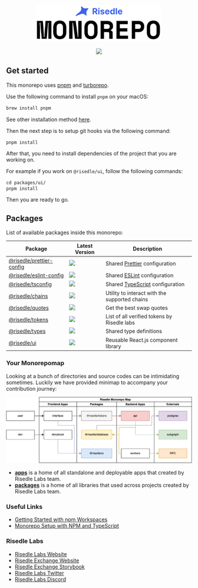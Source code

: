 <p align="center">
  <img width="340" alt="Risedle Labs Monorepo logo" src="./risedle-monorepo.png">
</p>

<p align="center">
  <a aria-label="Risedle Website" href="https://risedle.com">
    <img src="https://badgen.net/badge/icon/Made%20By%20Risedle%20Labs?label&color=black&labelColor=black">
  </a>
</p>

## Get started

This monorepo uses [pnpm](https://pnpm.io/) and
[turborepo](https://turborepo.org/).

Use the following command to install `pnpm` on your macOS:

```sh
brew install pnpm
```

See other installation method [here](https://pnpm.io/installation).

Then the next step is to setup git hooks via the following command:

```sh
pnpm install
```

After that, you need to install dependencies of the project that you are
working on.

For example if you work on `@risedle/ui`, follow the following commands:

```
cd packages/ui/
pnpm install
```

Then you are ready to go.

## Packages

List of available packages inside this monorepo:

| Package                                                | Latest Version                                                                                                                                                    | Description                                                       |
| ------------------------------------------------------ | ----------------------------------------------------------------------------------------------------------------------------------------------------------------- | ----------------------------------------------------------------- |
| [@risedle/prettier-config](./packages/prettier-config) | <a href="https://www.npmjs.com/package/@risedle/prettier-config"> <img src="https://badgen.net/npm/v/@risedle/prettier-config?color=black&labelColor=black"> </a> | Shared [Prettier](https://prettier.io) configuration              |
| [@risedle/eslint-config](./packages/eslint-config)     | <a href="https://www.npmjs.com/package/@risedle/eslint-config"> <img src="https://badgen.net/npm/v/@risedle/eslint-config?color=black&labelColor=black"> </a>     | Shared [ESLint](https://eslint.org) configuration                 |
| [@risedle/tsconfig](./packages/tsconfig)               | <a href="https://www.npmjs.com/package/@risedle/tsconfig"> <img src="https://badgen.net/npm/v/@risedle/tsconfig?color=black&labelColor=black"> </a>               | Shared [TypeScript](https://www.typescriptlang.org) configuration |
| [@risedle/chains](./packages/chains)                   | <a href="https://www.npmjs.com/package/@risedle/chains"> <img src="https://badgen.net/npm/v/@risedle/chains?color=black&labelColor=black"> </a>                   | Utility to interact with the supported chains                     |
| [@risedle/quotes](./packages/quotes)                   | <a href="https://www.npmjs.com/package/@risedle/quotes"> <img src="https://badgen.net/npm/v/@risedle/quotes?color=black&labelColor=black"> </a>                   | Get the best swap quotes                                          |
| [@risedle/tokens](./packages/tokens)                   | <a href="https://www.npmjs.com/package/@risedle/tokens"> <img src="https://badgen.net/npm/v/@risedle/tokens?color=black&labelColor=black"> </a>                   | List of all verified tokens by Risedle labs                       |
| [@risedle/types](./packages/types)                     | <a href="https://www.npmjs.com/package/@risedle/types"> <img src="https://badgen.net/npm/v/@risedle/types?color=black&labelColor=black"> </a>                     | Shared type definitions                                           |
| [@risedle/ui](./packages/ui)                           | <a href="https://www.npmjs.com/package/@risedle/ui"> <img src="https://badgen.net/npm/v/@risedle/ui?color=black&labelColor=black"> </a>                           | Reusable React.js component library                               |

### Your Monorepomap

Looking at a bunch of directories and source codes can be intimidating
sometimes. Luckily we have provided minimap to accompany your contribution
journey:

![Risedle Labs Monorepomap](./map.png)

-   **[apps](./apps)** is a home of all standalone and deployable apps that
    created by Risedle Labs team.
-   **[packages](./packages)** is a home of all libraries that used across
    projects created by Risedle Labs team.

### Useful Links

-   [Getting Started with npm Workspaces](https://ruanmartinelli.com/posts/npm-7-workspaces-1)
-   [Monorepo Setup with NPM and TypeScript](https://javascript.plainenglish.io/monorepo-setup-with-npm-and-typescript-90b329ba7275)

### Risedle Labs

-   [Risedle Labs Website](https://risedle.com)
-   [Risedle Exchange Website](https://risedle.exchange)
-   [Risedle Exchange Storybook](https://storybook.risedle.exchange)
-   [Risedle Labs Twitter](https://twitter.com/risedle)
-   [Risedle Labs Discord](https://discord.com/invite/YCSCd97SXj)
